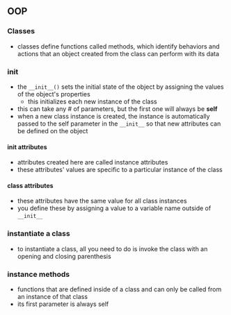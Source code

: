 ## OOP

### Classes
- classes define functions called methods, which identify behaviors and actions that an object created from the class can perform with its data

### __init__
- the ```__init__()``` sets the initial state of the object by assigning the values of the object's properties
    - this initializes each new instance of the class
- this can take any # of parameters, but the first one will always be **self**
- when a new class instance is created, the instance is automatically passed to the self parameter in the `__init__` so that new attributes can be defined on the object

#### __init__ attributes
- attributes created here are called instance attributes
- these attributes' values are specific to a particular instance of the class

#### class attributes
- these attributes have the same value for all class instances
- you define these by assigning a value to a variable name outside of `__init__`

### instantiate a class
- to instantiate a class, all you need to do is invoke the class with an opening and closing parenthesis

### instance methods
- functions that are defined inside of a class and can only be called from an instance of that class
- its first parameter is always self
